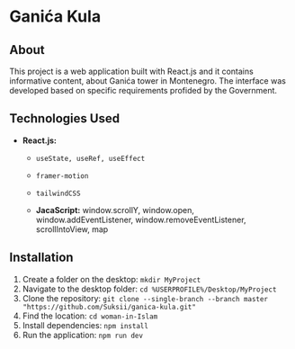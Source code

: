 # Ganića Kula

## About

This project is a web application built with React.js and it contains informative content, about Ganića tower in Montenegro. The interface was developed based on specific requirements profided by the Government.

## Technologies Used
- **React.js:**
  - `useState, useRef, useEffect`
  - `framer-motion`
  - `tailwindCSS`
 
  - **JacaScript:** window.scrollY, window.open, window.addEventListener, window.removeEventListener, scrollIntoView, map
 
## Installation
1. Create a folder on the desktop: `mkdir MyProject`
2. Navigate to the desktop folder: `cd %USERPROFILE%/Desktop/MyProject`
3. Clone the repository: `git clone --single-branch --branch master "https://github.com/Suksii/ganica-kula.git"`
4. Find the location: `cd woman-in-Islam`
5. Install dependencies: `npm install`
6. Run the application: `npm run dev`
